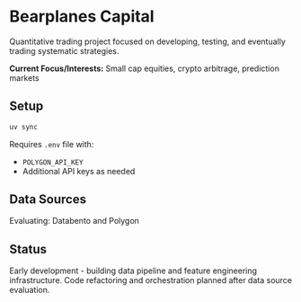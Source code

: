 # Bearplanes Capital

Quantitative trading project focused on developing, testing, and eventually trading systematic strategies.

**Current Focus/Interests:** Small cap equities, crypto arbitrage, prediction markets

## Setup

```bash
uv sync
```

Requires `.env` file with:
- `POLYGON_API_KEY`
- Additional API keys as needed

## Data Sources

Evaluating: Databento and Polygon

## Status

Early development - building data pipeline and feature engineering infrastructure. Code refactoring and orchestration planned after data source evaluation.

